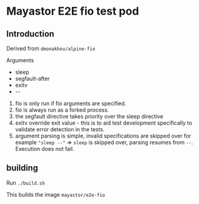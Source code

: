 # Mayastor E2E fio test pod
## Introduction
Derived from `dmonakhov/alpine-fio`

Arguments
 * sleep <sleep seconds>
 * segfault-after <delay seconds>
 * exitv <exit value>
 * -- <fio argument list> 

 1. fio is only run if fio arguments are specified.
 2. fio is always run as a forked process.
 3. the segfault directive takes priority over the sleep directive
 4. exitv <v> override exit value - this is to aid test development specifically to validate error detection in the tests.
 5. argument parsing is simple, invalid specifications are skipped over for example `"sleep --"` => `sleep` is skipped over, parsing resumes from `--`. Execution does not fail. 

## building
Run `./build.sh`

This builds the image `mayastor/e2e-fio` 


